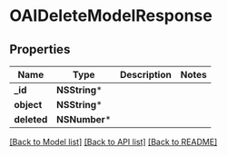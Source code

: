 # OAIDeleteModelResponse

## Properties
Name | Type | Description | Notes
------------ | ------------- | ------------- | -------------
**_id** | **NSString*** |  | 
**object** | **NSString*** |  | 
**deleted** | **NSNumber*** |  | 

[[Back to Model list]](../README.md#documentation-for-models) [[Back to API list]](../README.md#documentation-for-api-endpoints) [[Back to README]](../README.md)


